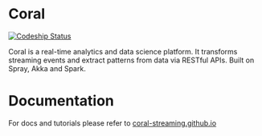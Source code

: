Coral
=====

[![Codeship Status](https://codeship.com/projects/16ea68d0-8ddd-0132-41aa-669677a474c3/status?branch=master)](https://codeship.com/projects/60799)

Coral is a real-time analytics and data science platform. It transforms streaming events and extract patterns from data via RESTful APIs. Built on Spray, Akka and Spark.

Documentation
===

For docs and tutorials please refer to [coral-streaming.github.io](http://coral-streaming.github.io)
